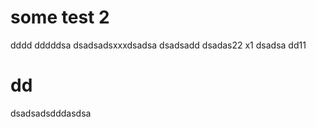 # some test 2

dddd
dddddsa
dsadsadsxxxdsadsa
dsadsadd
dsadas22
x1
dsadsa
dd11

# dd

dsadsadsdddasdsa
